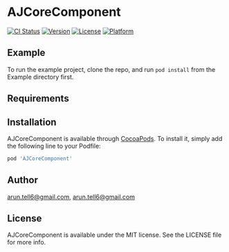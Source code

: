 # AJCoreComponent

[![CI Status](https://img.shields.io/travis/arun.tell6@gmail.com/AJCoreComponent.svg?style=flat)](https://travis-ci.org/arun.tell6@gmail.com/AJCoreComponent)
[![Version](https://img.shields.io/cocoapods/v/AJCoreComponent.svg?style=flat)](https://cocoapods.org/pods/AJCoreComponent)
[![License](https://img.shields.io/cocoapods/l/AJCoreComponent.svg?style=flat)](https://cocoapods.org/pods/AJCoreComponent)
[![Platform](https://img.shields.io/cocoapods/p/AJCoreComponent.svg?style=flat)](https://cocoapods.org/pods/AJCoreComponent)

## Example

To run the example project, clone the repo, and run `pod install` from the Example directory first.

## Requirements

## Installation

AJCoreComponent is available through [CocoaPods](https://cocoapods.org). To install
it, simply add the following line to your Podfile:

```ruby
pod 'AJCoreComponent'
```

## Author

arun.tell6@gmail.com, arun.tell6@gmail.com

## License

AJCoreComponent is available under the MIT license. See the LICENSE file for more info.
